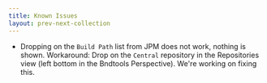 ```yaml
---
title: Known Issues
layout: prev-next-collection
---
```


* Dropping on the `Build Path` list from JPM does not work, nothing is shown. Workaround: Drop on the `Central` repository in the Repositories view (left bottom in the Bndtools Perspective). We're working on fixing this.


